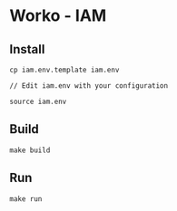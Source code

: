 # Worko - IAM

## Install

```
cp iam.env.template iam.env

// Edit iam.env with your configuration

source iam.env
```

## Build

```
make build
```

## Run

```
make run
```
